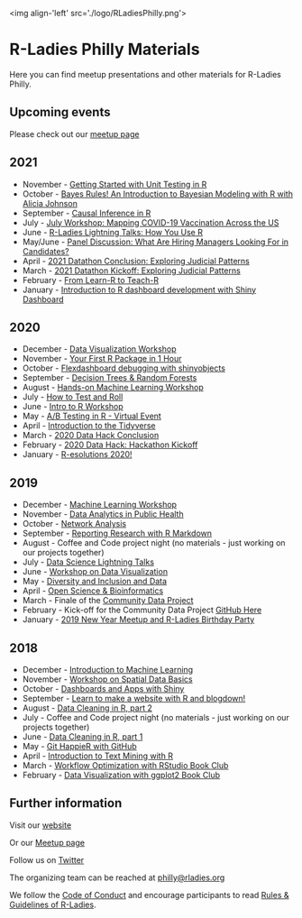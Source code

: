
<img align-'left' src='./logo/RLadiesPhilly.png'>


# R-Ladies Philly Materials
Here you can find meetup presentations and other materials for R-Ladies Philly.

## Upcoming events
Please check out our [meetup page](https://www.meetup.com/rladies-philly/)

## 2021
* November - [Getting Started with Unit Testing in R](https://youtu.be/4bPekjzIYiU)
* October - [Bayes Rules! An Introduction to Bayesian Modeling with R with Alicia Johnson](https://youtu.be/MgB1ihuEDN4)
* September - [Causal Inference in R](https://youtu.be/m7RH1O4r80c)
* July - [July Workshop: Mapping COVID-19 Vaccination Across the US](https://www.meetup.com/rladies-philly/events/277326038/)
* June - [R-Ladies Lightning Talks: How You Use R](https://www.meetup.com/rladies-philly/events/276190525/)
* May/June - [Panel Discussion: What Are Hiring Managers Looking For in Candidates?](https://www.meetup.com/rladies-philly/events/278174135/)
* April - [2021 Datathon Conclusion: Exploring Judicial Patterns](https://www.meetup.com/rladies-philly/events/276365054/)
* March - [2021 Datathon Kickoff: Exploring Judicial Patterns](https://www.meetup.com/rladies-philly/events/276365040/)
* February - [From Learn-R to Teach-R](https://www.rladiesphilly.org/post/recap_teachr/)
* January - [Introduction to R dashboard development with Shiny Dashboard](https://www.meetup.com/rladies-philly/events/268783210/)

## 2020
* December - [Data Visualization Workshop](https://www.rladiesphilly.org/post/recap_data_viz/)
* November - [Your First R Package in 1 Hour](https://www.rladiesphilly.org/post/nov2020-recap/)
* October - [Flexdashboard debugging with shinyobjects](https://www.rladiesphilly.org/post/oct2020-recap/)
* September - [Decision Trees & Random Forests](https://www.meetup.com/rladies-philly/events/268783162/)
* August - [Hands-on Machine Learning Workshop](https://www.meetup.com/rladies-philly/events/268783114/)
* July - [How to Test and Roll](https://www.meetup.com/rladies-philly/events/268783188/)
* June - [Intro to R Workshop](https://www.meetup.com/rladies-philly/events/268783148/)
* May - [A/B Testing in R - Virtual Event](https://www.meetup.com/rladies-philly/events/268783099/)
* April - [Introduction to the Tidyverse](https://www.meetup.com/rladies-philly/events/268620327/)
* March - [2020 Data Hack Conclusion](https://www.meetup.com/rladies-philly/events/267325018/)
* February - [2020 Data Hack: Hackathon Kickoff](https://www.meetup.com/rladies-philly/events/268305037/)
* January - [R-esolutions 2020!](https://www.meetup.com/rladies-philly/events/266230696/)

## 2019
* December - [Machine Learning Workshop](https://www.meetup.com/rladies-philly/events/266229730/)
* November - [Data Analytics in Public Health](https://www.meetup.com/rladies-philly/events/265559935/)
* October - [Network Analysis](https://www.meetup.com/rladies-philly/events/264114247/)
* September - [Reporting Research with R Markdown](https://www.meetup.com/rladies-philly/events/264114213/)
* August - Coffee and Code project night (no materials - just working on our projects together)
* July - [Data Science Lightning Talks](https://www.meetup.com/rladies-philly/events/262431583/)
* June - [Workshop on Data Visualization](https://www.meetup.com/rladies-philly/events/261558888/)
* May - [Diversity and Inclusion and Data](https://www.meetup.com/rladies-philly/events/261088594/)
* April - [Open Science & Bioinformatics](https://www.meetup.com/rladies-philly/events/259821220/)
* March - Finale of the [Community Data Project](http://rladiesphilly.org/post/feb-march-recap/)
* February - Kick-off for the Community Data Project [GitHub Here](https://github.com/rladiesPHL/2019_datathon)
* January - [2019 New Year Meetup and R-Ladies Birthday Party](https://www.meetup.com/rladies-philly/events/256754198/)

## 2018
* December - [Introduction to Machine Learning](https://www.meetup.com/rladies-philly/events/256607630/)
* November - [Workshop on Spatial Data Basics](https://www.meetup.com/rladies-philly/events/255264879/)
* October - [Dashboards and Apps with Shiny](https://www.meetup.com/rladies-philly/events/254920445/)
* September - [Learn to make a website with R and blogdown!](https://www.meetup.com/rladies-philly/events/253845972/)
* August - [Data Cleaning in R, part 2](https://www.meetup.com/rladies-philly/events/252955017/)
* July - Coffee and Code project night (no materials - just working on our projects together)
* June - [Data Cleaning in R, part 1](https://www.meetup.com/rladies-philly/events/251378907/)
* May - [Git HappieR with GitHub](https://www.meetup.com/rladies-philly/events/250279457/)
* April - [Introduction to Text Mining with R](https://www.meetup.com/rladies-philly/events/249207164/)
* March - [Workflow Optimization with RStudio Book Club](https://www.meetup.com/rladies-philly/events/248025694/)
* February - [Data Visualization with ggplot2 Book Club](https://www.meetup.com/rladies-philly/events/246879184/)


## Further information

Visit our [website](https://rladiesphilly.org/)

Or our [Meetup page](https://www.meetup.com/rladies-philly/)

Follow us on [Twitter](https://twitter.com/RLadiesPhilly)

The organizing team can be reached at philly@rladies.org

We follow the [Code of Conduct](https://github.com/rladies/starter-kit/wiki/Code-of-Conduct) and encourage participants to read [Rules & Guidelines of R-Ladies](https://github.com/rladies/starter-kit/blob/master/R-Ladies_RulesGuidelines.pdf).
